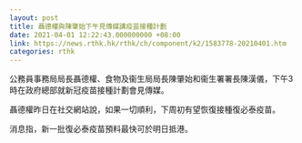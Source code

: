 ```yaml
---
layout: post
title: 聶德權與陳肇始下午見傳媒講疫苗接種計劃　
date: 2021-04-01 12:22:43.000000000 +08:00
link: https://news.rthk.hk/rthk/ch/component/k2/1583778-20210401.htm
categories: rthk
---
```


公務員事務局局長聶德權、食物及衞生局局長陳肇始和衞生署署長陳漢儀，下午3時在政府總部就新冠疫苗接種計劃會見傳媒。

聶德權昨日在社交網站說，如果一切順利，下周初有望恢復接種復必泰疫苗。

消息指，新一批復必泰疫苗預料最快可於明日抵港。
